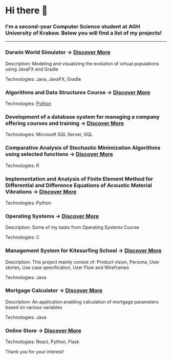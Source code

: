# Hi there 👋

### I'm a second-year Computer Science student at AGH University of Krakow. Below you will find a list of my projects!

---

### Darwin World Simulator ->  [Discover More](https://github.com/WiktorDybalski/PO_PROJEKT_DYBALSKI_GRZYBACZ)

Description:  Modeling and visualizing the evolution of virtual populations using JavaFX and Gradle

Technologies:  Java, JavaFX, Gradle

### Algorithms and Data Structures Course ->  [Discover More](https://github.com/WiktorDybalski/Python_projects-term_2-ASD)

Technologies:  [Python]((https://camo.githubusercontent.com/55e4079e69ec5d8246620ecff24ed093877ab0f9011e71d8dec0a2c460c886ab/68747470733a2f2f696d672e736869656c64732e696f2f62616467652f507974686f6e2d3337373641423f7374796c653d666f722d7468652d6261646765266c6f676f3d707974686f6e266c6f676f436f6c6f723d7768697465))

### Development of a database system for managing a company offering courses and training  ->  [Discover More]()

Technologies:  Microsoft SQL Server, SQL

### Comparative Analysis of Stochastic Minimization Algorithms using selected functions ->  [Discover More](https://github.com/WiktorDybalski/Stochastic_minimization)

Technologies:  R

### Implementation and Analysis of Finite Element Method for Differential and Difference Equations of Acoustic Material Vibrations  ->  [Discover More](https://github.com/WiktorDybalski/Finite-Element-Method-for-Differential-and-Difference-Equations-)

Technologies:  Python

### Operating Systems ->  [Discover More](https://github.com/WiktorDybalski/SysOps)

Description:  Some of my tasks from Operating Systems Course  

Technologies:  C

### Management System for Kitesurfing School  ->  [Discover More](https://github.com/WiktorDybalski/Mortgage_calculator)

Description:  This project mainly consist of: Product vision, Persona, User stories, Use case specification, User Flow and Wireframes

Technologies:  Java

### Mortgage Calculator ->  [Discover More](https://github.com/WiktorDybalski/Mortgage_calculator)

Description:  An application enabling calculation of mortgage parameters based on various variables  

Technologies:  Java

### Online Store -> [Discover More](https://github.com/WiktorDybalski/Online-store)

Technologies:  React, Python, Flask

Thank you for your interest!
